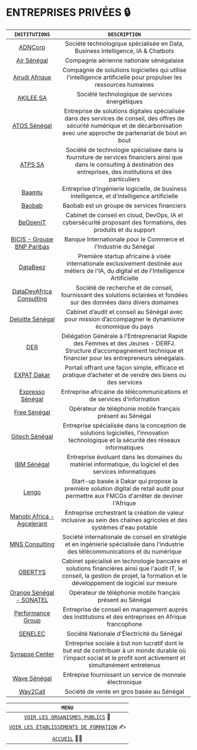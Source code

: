 # ENTREPRISES PRIVÉES 🔒️


| `INSTITUTIONS` | `DESCRIPTION` |
| :-----------:| :----------: |
| [ADNCorp](https://www.adncorp.com/)   | Société technologique spécialisée en Data, Business Intelligence, IA & Chatbots
| [Air Sénégal](https://flyairsenegal.com/en/home/)   | Compagnie aérienne nationale sénégalaise
| [Airudi Afrique](https://www.airudi.com//)   | Compagnie de solutions logicielles qui utilise l'intelligence artificielle pour propulser les ressources humaines
| [AKILEE SA](https://akilee-by-ines.com/)	| Société technologique de services énergétiques
| [ATOS Sénégal](https://atos.net/fr/)   | Entreprise de solutions digitales spécialisée dans des services de conseil, des offres de sécurité numérique et de décarbonisation avec une approche de partenariat de bout en bout
| [ATPS SA](https://atps.africa/)   | Société de technologie spécialisée dans la fourniture de services financiers ainsi que dans le consulting à destination des entreprises, des institutions et des particuliers
| [Baamtu](https://baamtu.com/)   | Entreprise d’ingénierie logicielle, de business intelligence, et d'intelligence artificielle
| [Baobab](https://baobab.com/join_us/)   | Baobab est un groupe de services financiers 
| [BeOpenIT](https://www.beopenit.com/)   | Cabinet de conseil en cloud, DevOps, IA et cybersécurité proposant des formations, des produits et du support
| [BICIS - Groupe BNP Paribas](https://www.bicis.sn/)   | Banque Internationale pour le Commerce et l’Industrie du Sénégal 
| [DataBeez](https://data-beez.com/)   | Première startup africaine à visée internationale exclusivement destinée aux métiers de l'IA, du digital et de l'Intelligence Artificielle
| [DataDevAfrica Consulting](http://datadevafrica.com/)   | Société de recherche et de conseil, fournissant des solutions éclairées et fondées sur des données dans divers domaines
| [Deloitte Sénégal](https://www.deloitterecrute.fr/postulez/nos-offres?city_name=Dakar)   | Cabinet d’audit et conseil au Sénégal avec pour mission d’accompagner le dynamisme économique du pays
| [DER](https://der.sn/)   | Délégation Générale à l'Entreprenariat Rapide des Femmes et des Jeunes - DERFJ. Structure d’accompagnement technique et financier pour les entrepreneurs sénégalais.
| [EXPAT Dakar](https://www.expat-dakar.com/)   | Portail offrant une façon simple, efficace et pratique d’acheter et de vendre des biens ou des services
| [Expresso Sénégal](https://www.expressotelecom.sn/)   | Entreprise africaine de télécommunications et de services d'information
| [Free Sénégal](https://www.free.sn/)   | Opérateur de téléphonie mobile français présent au Sénégal
| [Gitech Sénégal](https://gitechsn.com/)	| Entreprise spécialisée dans la conception de solutions logicielles, l’innovation technologique et la sécurité des réseaux informatiques
| [IBM Sénégal](https://www.ibm.com/sn-fr)   | Entreprise évoluant dans les domaines du matériel informatique, du logiciel et des services informatiques
| [Lengo](https://www.lengo.africa/)   | Start-up basée à Dakar qui propose la première solution digital de retail audit pour permettre aux FMCGs d'arrêter de deviner l'Afrique
| [Manobi Africa - Agcelerant](https://www.manobi.com/)   | Entreprise orchestrant la création de valeur inclusive au sein des chaînes agricoles et des systèmes d'eau potable
| [MNS Consulting](https://mns-consulting.com/)   | Société internationale de conseil en stratégie et en ingénierie spécialisée dans l'industrie des télécommunications et du numérique
| [OBERTYS](http://obertys.com/)   | Cabinet spécialisé en technologie bancaire et solutions financières ainsi que l'audit IT, le conseil, la gestion de projet, la formation et le développement de logiciel sur mesure
| [Orange Sénégal - SONATEL](https://sonatel.sn/)   | Opérateur de téléphonie mobile français présent au Sénégal
| [Performance Group](https://performancesgroup.com/)	| Entreprise de conseil en management auprès des institutions et des entreprises en Afrique francophone
| [SENELEC](http://www.senelec.sn/)	| Société Nationale d'Électricité du Sénégal
| [Synapse Center](https://synapsecenter.org/)   | Entreprise sociale à but non lucratif dont le but est de contribuer à un monde durable où l'impact social et le profit sont activement et simultanément entretenus
| [Wave Sénégal](https://www.wave.com/fr/)   | Entrepise fournissant un service de monnaie électronique 
| [Way2Call](https://way2call.sn/)   | Société de vente en gros basée au Sénégal  

| `MENU` |
| :-----------:|
| [`VOIR LES ORGANISMES PUBLICS`](ONG-Associations.md) 🏢️ |  
| [`VOIR LES ÉTABLISSEMENTS DE FORMATION`](Formations.md) ✍️|
| [`ACCUEIL`](../README.md) 🏃‍♂️️ |
